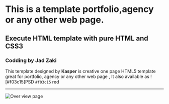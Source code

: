 
# This is a  template portfolio,agency or any other web page.
## Execute HTML template with pure HTML and CSS3
### Codding by Jad Zaki
This template  designed by  **Kasper** is creative one page HTML5 template great for portfolio, agency or any other web page , It also available as 
![#f03c15]PSD `#f03c15` 
<span color="red">red</span>

_______
![Over view page](https://github.com/jadsaz/HTML_CSS3_Template2/blob/main/design/all.png)

